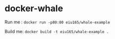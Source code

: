 # docker-whale

Run me : `docker run -p80:80 eiu165/whale-example`

Build me: `docker build -t eiu165/whale-example .`










